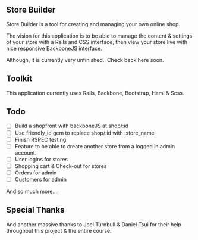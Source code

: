 ## Store Builder
Store Builder is a tool for creating and managing your own online shop.

The vision for this application is to be able to manage the content & settings of your store with a Rails and CSS interface, then view your store live with nice responsive BackboneJS interface.

Although, it is currently very unfinished.. Check back here soon.

## Toolkit
This application currently uses Rails, Backbone, Bootstrap, Haml & Scss.

## Todo
+ [ ] Build a shopfront with backboneJS at shop/:id
+ [ ] Use friendly_id gem to replace shop/:id with :store_name
+ [ ] Finish RSPEC testing
+ [ ] Feature to be able to create another store from a logged in admin account.
+ [ ] User logins for stores
+ [ ] Shopping cart & Check-out for stores
+ [ ] Orders for admin
+ [ ] Customers for admin

And so much more....

## Special Thanks
And another massive thanks to Joel Turnbull & Daniel Tsui for their help throughout this project & the entire course.
